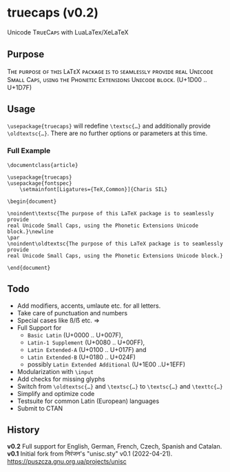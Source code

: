 # truecaps (v0.2)
Unicode TʀᴜᴇCᴀᴘꜱ with LuaLaTex/XeLaTeX

## Purpose

Tʜᴇ ᴘᴜʀᴘᴏꜱᴇ ᴏꜰ ᴛʜɪꜱ LᴀTᴇX ᴘᴀᴄᴋᴀɢᴇ ɪꜱ ᴛᴏ ꜱᴇᴀᴍʟᴇꜱꜱʟʏ ᴘʀᴏᴠɪᴅᴇ ʀᴇᴀʟ Uɴɪᴄᴏᴅᴇ Sᴍᴀʟʟ
Cᴀᴘꜱ, ᴜꜱɪɴɢ ᴛʜᴇ Pʜᴏɴᴇᴛɪᴄ Exᴛᴇɴꜱɪᴏɴꜱ Uɴɪᴄᴏᴅᴇ ʙʟᴏᴄᴋ. (U+1D00 .. U+1D7F)

## Usage

`\usepackage{truecaps}` will redefine `\textsc{…}` and additionally provide `\oldtextsc{…}`. There are no further options or parameters at this time. 

### Full Example

```
\documentclass{article}

\usepackage{truecaps}
\usepackage{fontspec}
	\setmainfont[Ligatures={TeX,Common}]{Charis SIL}

\begin{document}

\noindent\textsc{The purpose of this LaTeX package is to seamlessly provide 
real Unicode Small Caps, using the Phonetic Extensions Unicode block.}\newline
\par
\noindent\oldtextsc{The purpose of this LaTeX package is to seamlessly provide 
real Unicode Small Caps, using the Phonetic Extensions Unicode block.}

\end{document}
```
## Todo

* Add modifiers, accents, umlaute etc. for all letters.
* Take care of punctuation and numbers
* Special cases like ß/ẞ etc. =>
* Full Support for 
	- `Basic Latin` (U+0000 .. U+007F), 
	- `Latin-1 Supplement` (U+0080 .. U+00FF), 
	- `Latin Extended-A` (U+0100 .. U+017F) and 
	- `Latin Extended-B` (U+0180 .. U+024F)
	- possibly `Latin Extended Additional` (U+1E00 ..U+1EFF)
* Modularization with `\input`
* Add checks for missing glyphs
* Switch from `\oldtextsc{…}` and `\textsc{…}` to `\textsc{…}` and `\texttc{…}`
* Simplify and optimize code
* Testsuite for common Latin (European) languages
* Submit to CTAN

## History

**v0.2** Full support for English, German, French, Czech, Spanish and Catalan.
**v0.1** Initial fork from निरंजन's "unisc.sty" v0.1 (2022-04-21).
https://puszcza.gnu.org.ua/projects/unisc

